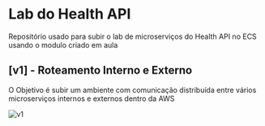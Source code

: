 # Lab do Health API
Repositório usado para subir o lab de microserviços do Health API no ECS usando o modulo criado em aula

## [v1] - Roteamento Interno e Externo

O Objetivo é subir um ambiente com comunicação distribuída entre vários microserviços internos e externos dentro da AWS 

![v1](./github/assets/health-api.png)